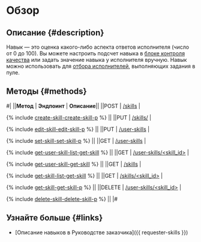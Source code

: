 # Обзор

## Описание {#description}

Навык — это оценка какого-либо аспекта ответов исполнителя (число от 0 до 100). Вы можете настроить подсчет навыка в [блоке контроля качества](quality_control.md) или задать значение навыка у исполнителя вручную. Навык можно использовать для [отбора исполнителей](filter-skill.md), выполняющих задания в пуле.

## Методы {#methods}

#|
||**Метод** | **Эндпоинт** | **Описание**||
||POST | [/skills](create-skill.md) | 

{% include [create-skill-create-skill-p](../_includes/concepts/create-skill/id-create-skill/create-skill-p.md) %}
||
||PUT | [/skills/<skill id>](edit-skill.md) | 

{% include [edit-skill-edit-skill-p](../_includes/concepts/edit-skill/id-edit-skill/edit-skill-p.md) %}
||
||PUT | [/user-skills](set-skill.md) | 

{% include [set-skill-set-skill-p](../_includes/concepts/set-skill/id-set-skill/set-skill-p.md) %}
||
||GET | [/user-skills](get-user-skill-list.md) | 

{% include [get-user-skill-list-get-skill](../_includes/concepts/get-user-skill-list/id-get-user-skill-list/get-skill.md) %}
||
||GET | [/user-skills/<skill_id>](get-user-skill.md) | 

{% include [get-user-skill-get-skill](../_includes/concepts/get-user-skill/id-get-user-skill/get-skill.md) %}
||
||GET | [/skills](get-skill-list.md) | 

{% include [get-skill-list-get-skill](../_includes/concepts/get-skill-list/id-get-skill-list/get-skill.md) %}
||
||GET | [/skills/<skill_id>](get-skill.md) | 

{% include [get-skill-get-skill-p](../_includes/concepts/get-skill/id-get-skill/get-skill-p.md) %}
||
||DELETE | [/user-skills/<skill_id>](delete-skill.md) | 

{% include [delete-skill-delete-skill-p](../_includes/concepts/delete-skill/id-delete-skill/delete-skill-p.md) %}
||
|#

## Узнайте больше {#links}

- [Описание навыков в Руководстве заказчика]({{ requester-skills }})

